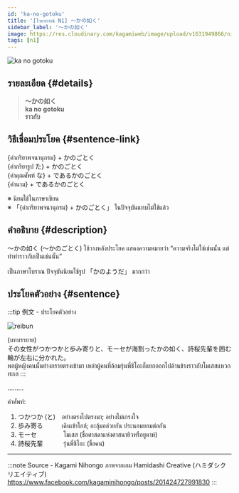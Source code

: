 ```yaml
---
id: 'ka-no-gotoku'
title: '[ไวยากรณ์ N1] 〜かの如く'
sidebar_label: '〜かの如く'
image: https://res.cloudinary.com/kagamiweb/image/upload/v1631949866/nihongo/grammar/n1/reibun/ka-no-gotoku.jpg
tags: [n1]
---
```


![ka no gotoku](https://res.cloudinary.com/kagamiweb/image/upload/v1631718085/nihongo/grammar/n1/ka-no-gotoku.png)

## รายละเอียด {#details}

> **〜かの如く**  
> **ka no gotoku**  
> **ราวกับ**

## วิธีเชื่อมประโยค {#sentence-link}

{คำกริยาพจนานุกรม} + かのごとく  
{คำกริยารูป た} + かのごとく  
{คำคุณศัพท์ な} + であるかのごとく  
{คำนาม} + であるかのごとく

※ นิยมใช้ในภาษาเขียน  
※ 「{คำกริยาพจนานุกรม} + かのごとく」 ในปัจจุบันแทบไม่ใช้แล้ว

## คำอธิบาย {#description}

〜かの如く (〜かのごとく) ใช้วางหลังประโยค แสดงความหมายว่า “ความจริงไม่ใช่เช่นนั้น แต่ทำท่าราวกับเป็นเช่นนั้น”

เป็นภาษาโบราณ ปัจจุบันนิยมใช้รูป 「かのようだ」 มากกว่า

## ประโยคตัวอย่าง {#sentence}

:::tip 例文 - ประโยคตัวอย่าง

![reibun](https://res.cloudinary.com/kagamiweb/image/upload/v1631949866/nihongo/grammar/n1/reibun/ka-no-gotoku.jpg)

(บทบรรยาย)  
その女性がつかつかと歩み寄りと、モーセが海割ったかの如く、詩桜先輩を囲む輪が左右に分かれた。  
พอผู้หญิงคนนั้นย่างกรายตรงเข้ามา เหล่าผู้คนที่ล้อมรุ่นพี่ชิโอะก็แยกออกไปด้านข้างราวกับโมเสสแหวกทะเล
:::

.........

คำศัพท์:
1. つかつか (と)　อย่างตรงไปตรงมา; อย่างไม่เกรงใจ
2. 歩み寄る　　　เดินเข้าใกล้; อะลุ้มอล่วยกัน ประนอมยอมต่อกัน
3. モーセ 　　　　โมเสส (ชื่อศาสดาแห่งศาสนายิวหรือยูดาห์)
4. 詩桜先輩 　　　รุ่นพี่ชิโอะ (ชื่อคน)

---
:::note Source - Kagami Nihongo
ภาพจากเกม Hamidashi Creative (ハミダシクリエイティブ)  
https://www.facebook.com/kagaminihongo/posts/201424727991830
:::